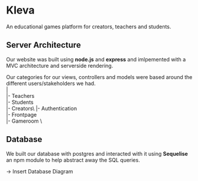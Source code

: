 # Kleva
An educational games platform for creators, teachers and students.

## Server Architecture
Our website was built using **node.js** and **express** and imlpemented with a MVC architecture and serverside rendering.

Our categories for our views, controllers and models were based around the different users/stakeholders we had.\
|    \
|- Teachers\
|- Students \
|- Creators\ 
|- Authentication \
|- Frontpage\
|- Gameroom \



## Database
We built our database with postgres and interacted with it using **Sequelise** an npm module to help abstract away the SQL queries.

-> Insert Database Diagram
